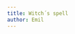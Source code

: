 ```yaml
---
title: Witch´s spell
author: Emil
---
```

<figure class="bleed">
<img src="/img/emil-drawing/IMG_0224D.jpg" alt="">
</figure>
